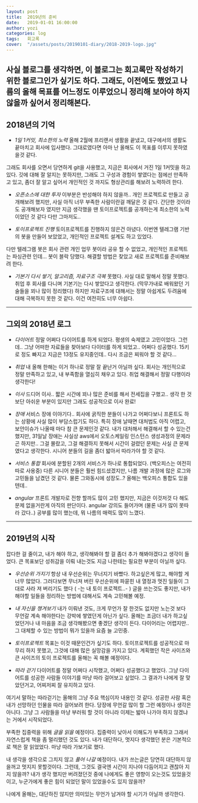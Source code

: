 ```yaml
---
layout: post
title:  2019년의 준비
date:   2019-01-01 16:00:00
author: yozi
categories: log
tags:	회고록
cover:  "/assets/posts/20190101-diary/2018-2019-logo.jpg"
---
```


사실 블로그를 생각하면, 이 블로그는 회고록만 작성하기 위한 블로그인가 싶기도 하다.
그래도, 이전에도 했었고 나름의 올해 목표를 어느정도 이루었으니 정리해 보아야 하지 않을까 싶어서 정리해본다.
---
## 2018년의 기억
* *1일 1커밋, 최소한의 노력*
올해 2월에 프리랜서 생활을 끝냈고, 대구에서의 생활도 끝마치고 회사에 입사했다.
그대로였다면 아마 난 올해도 이 목표를 이루지 못하였을것 같다.

그래도 회사를 오면서 당연하게 git을 사용했고, 지금은 회사에서 거진 1일 1커밋을 하고있다.
깃에 대해 잘 알지는 못하지만, 그래도 그 구성과 경험이 쌓였다는 점에선 만족하고 있고, 좀더 잘 알고 싶어서 개인적인 것 까지도 형상관리를 해보려 노력하려 한다.

* *오픈소스에 대한 투자*
이부분은 반성해야 하지 않을까.. 개인 프로젝트로 만들고 공개해보려 했지만, 사실 아직 너무 부족한 사람이란걸 깨달은 것 같다. 간단한 것이라도 공개해보자 였지만 지금 생각했을 땐 토이프로젝트를 공개하는게 최소한의 노력이었던 것 같다
다만 그마저도..

*  *토이프로젝트 진행*
토이프로젝트를 진행하지 않은건 아녔다. 이번엔 텔레그램 기반의 봇을 만들어 보았었고, 개인적인 프로젝트 설계도 하고 있었다.

다만 텔레그램 봇은 회사 관련 개인 업무 봇이라 공유 할 수 없었고, 개인적인 프로젝트는 파싱관련 인데... 봇이 블락 당했다. 해결할 방법은 찾았고 새로 프로젝트를 준비해보려 한다.

* *기본기 다시 쌓기, 알고리즘, 자료구조 극복*
못했다. 사실 대로 말해서 정말 못했다. 취업 후 회사를 다니며 기본기는 다시 쌓았다고 생각한다. (막무가내로 배워왔던 기술들을 꾀나 많이 정리했다)
하지만 자료구조에 대해서는 정말 아쉽게도 두려움에 대해 극복하지 못한 것 같다. 이건 여전히도 너무 아쉽다.
---
## 그외의 2018년 로그
* *다이어트*
정말 어쩌다 다이어트를 하게 되었다.  평생의 숙제였고 고민이었다. 그런데.. 그냥 어떠한 자료들을 찾아보다 다이터를 하게 되었고.. 어쩌다 성공했다.
15키로 정도 빠지고 지금은 13정도 유지중인데.. 다시 조금은 찌워야 할 것 같다...

* *취업*
내 올해 한해는 이거 하나로 정말 잘 끝난거 아닐까 싶다. 회사는 개인적으로 정말 만족하고 있고, 내 부족함을 열심히 채우고 있다. 취업 해결해서 정말 다행이라 생각한다!

* *이사*
드디어 이사.. 짧은 시간에 꾀나 많은 준비를 해서 전세집을 구했고..
생각 한 것 보단 아쉬운 부분이 있지만 그래도 성공적으로 이사 완료!

* *장애*
서비스 장애 이야기다.. 회사에 굵직한 분들이 나가고 어쩌다보니 프론트도 하는 상황에 사실 많이 부담스럽기도 하다. 특히 장애 날때면 대처법도 아직 어렵고, 보안이슈가 나올때 마다 참 큰 문제인것 같다.
내가 대처해서 해결해서 할 수 있는건 했지만, 31일날 장애는 사실상 aws에서 오토스케일링 인스턴스 생성과정의 문제라곤 하지만.. 그걸 몰랐고, 그걸 해결하지 못해서 시간이 걸렸던 문제는 사실 큰 문제 였다고 생각한다. 시니어 분들의 길을 좀더 밟아서 따라가야 할 것 같다.

* *서비스 통합*
회사에 분할된 2개의 서비스가 하나로 통합되었다. (백오피스는 여전히 따로 사용중)  다른 시니어 분들은 훨씬 힘드셨겠지만, 나름 개발 과정에 많은 로그와 고민들을 남겼던 것 같다. 물론 그와동시에 성장도..?
올해는 백오피스 통합도 있을텐데..

* *angular*
프론트 개발자로 전향 할까도 많이 고민 했지만, 지금은 이것저것 다 해도 문제 없을거란게 아직의 판단이다.
angular 강의도 들어가며 (물론 내가 많이 못따라 갔다..) 공부를 많이 했는데, 뭐 나름의 매력도 많이 느꼈다.
---
## 2019년의 시작
잡다한 걸 줄이고, 내가 해야 하고, 생각해봐야 할 걸 좀더 추가 해봐야겠다고 생각이 들었다. 큰 목표보단 성취감을 이뤄 내는것도 지금 나한테는 필요한 부분이 아닐까 싶다.

* *우선순위 가지기*
항상 내 우선순위는 무너지기 바빴다. 하고싶은게 많고, 해야할 게 너무 많았다. 그러다보면 무너져 버린 우선순위에 파묻힌 내 열정과 멋진 일들이 그대로 사라 져 버리기도 했다 ( -는 내 토이 프로젝트..- )
글을 쓰는것도 좋지만, 내가 해야할 일들을 정리하는 방법에 대해서도 계속 고민해볼 예정.

* *내 자신을 챙겨보기*
내가 이뤄낸 것도, 크게 무언가 잘 한것도 없지만 노는것 보다 무언갈 계속 해야한다는 강박에 쌓였던게 아닌가 싶다. 올해는 조금더 내가 하고싶었던거나 내 마음을 조금 생각해봤으면 좋겠단 생각이 든다.
다이어리는 어렵지만.. 그 대체할 수 있는 방법이 뭐가 있을까 요즘 늘 고민중.

* *토이프로젝트*
목표는 이것 때문인건가 싶기도 하다. 토이프로젝트를 성공적으로 마무리 하지 못했고, 그것에 대해 많은 실망감을 가지고 있다. 계획했던 작은 사이즈와 큰 사이즈의 토이 프로젝트를 올해는 꼭 해볼 예정이다.

* *따라 걷기*
다이어트를 정말 어쩌다 시작했고, 어쩌다 성공했다고 했었다.
그냥 다이어트를 성공한 사람들 이야기를 마냥 따라 걸어보고 싶었다. 그 결과가 나에게 잘 맞았던거고, 어찌저찌 잘 유지하고 있다.

여기서 말하는 따라걷기는 올해의 그냥 주요 핵심이자 내용인 것 같다.
성공한 사람 혹은 내가 선망하던 인물을 따라 걸어보려 한다.
당장에 무언갈 많이 할 그런 예정이나 생각은 아니다. 그냥 그 사람들을 마냥 부러워 할 것이 아니라 이제는 밟아 나가야 하지 않겠냐는 거에서 시작되었다.

부족한 집중력을 위해 *글을 읽을* 예정이다. 집중력이 낮아서 이해도가 부족하고 그래서 자연스럽게 책을 좀 멀리했던 것도 있다.
내가 대단하다, 멋지다 생각했던 분은 기본적으로 책은 잘 읽었었다. 마냥 따라 가보기로 했다.

내 생각을 생각으로 그치지 않고 *풀어 나갈* 예정이다. 내가 쓰는글은 당연히 대단하지 않을꺼고 멋지지 못할것이다. 그런데, 그것도 결국엔 시간이 지나야 다듬어지고 괜찮아 지지 않을까? 내가 생각 했지만 버려졌던것 중에 나에게도 좋은 영향이 오는것도 있었을것이고, 누군가에게 좋은 힘이 되었던 말이 있었을수도 있지 않을까?

나에게 올해는, 대단하진 않지만 의미있는 무언가 남겨야 할 시기가 아닐까 생각한다.